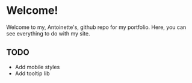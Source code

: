 # Welcome!

Welcome to my, Antoinette's, github repo for my portfolio. Here, you can see everything to do with my site.

## TODO

- Add mobile styles
- Add tooltip lib